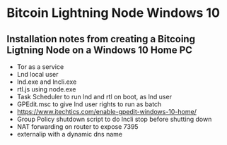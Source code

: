 # Bitcoin Lightning Node Windows 10
## Installation notes from creating a Bitcoing Ligtning Node on a Windows 10 Home PC

* Tor as a service
* Lnd local user
* lnd.exe and lncli.exe
* rtl.js using node.exe
* Task Scheduler to run lnd and rtl on boot, as lnd user
* GPEdit.msc to give lnd user rights to run as batch 
* https://www.itechtics.com/enable-gpedit-windows-10-home/
* Group Policy shutdown script to do lncli stop before shutting down
* NAT forwarding on router to expose 7395
* externalip with a dynamic dns name


